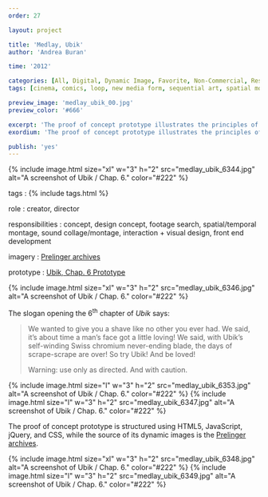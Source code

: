 ```yaml
---
order: 27

layout: project

title: 'Medlay, Ubik'
author: 'Andrea Buran'

time: '2012'

categories: [All, Digital, Dynamic Image, Favorite, Non-Commercial, Research]
tags: [cinema, comics, loop, new media form, sequential art, spatial montage]

preview_image: 'medlay_ubik_00.jpg'
preview_color: '#666'

excerpt: 'The proof of concept prototype illustrates the principles of Medlay. It is based on the slogan opening the 6th chapter of “Ubik”, a science fiction novel by Philp K. Dick.'
exordium: 'The proof of concept prototype illustrates the principles of [Medlay](http://ranbureand.github.io/medlay/ "Medlay on GitHub"). It is based on the slogan opening the 6<sup>th</sup> chapter of *Ubik*, a science fiction novel by Philp K. Dick.'

publish: 'yes'
---
```


<div class="figures">
    {% include image.html 
        size="xl" 
        w="3" h="2" 
        src="medlay_ubik_6344.jpg" 
        alt="A screenshot of Ubik / Chap. 6." 
        color="#222" 
    %}
</div>

tags
: {% include tags.html %}

role
: creator, director

responsibilities
: concept, design concept, footage search, spatial/temporal montage, sound collage/montage, interaction + visual design, front end development

imagery
: [Prelinger archives](http://www.archive.org/browse.php?field=subject&mediatype=movies&collection=prelinger "Prelinger archives on Internet Archive")

prototype
: [Ubik, Chap. 6 Prototype](http://ranbureand.github.io/ubik-chap-6/ "Ubik, Chap. 6 on GitHub")

<div class="figures">
    {% include image.html 
        size="xl" 
        w="3" h="2" 
        src="medlay_ubik_6346.jpg" 
        alt="A screenshot of Ubik / Chap. 6." 
        color="#222" 
    %}
</div>

The slogan opening the 6<sup>th</sup> chapter of *Ubik* says:

>We wanted to give you a shave like no other you ever had. We said, it’s about time a man’s face got a little loving! We said, with Ubik’s self-winding Swiss chromium never-ending blade, the days of scrape-scrape are over! So try Ubik! And be loved!
>
>Warning: use only as directed. And with caution.

<div class="figures">
    {% include image.html 
        size="l" 
        w="3" h="2" 
        src="medlay_ubik_6353.jpg" 
        alt="A screenshot of Ubik / Chap. 6." 
        color="#222" 
    %}
    {% include image.html 
        size="l" 
        w="3" h="2" 
        src="medlay_ubik_6347.jpg" 
        alt="A screenshot of Ubik / Chap. 6." 
        color="#222" 
    %}
</div>

The proof of concept prototype is structured using HTML5, JavaScript, jQuery, and CSS, while the source of its dynamic images is the [Prelinger archives](http://www.archive.org/browse.php?field=subject&mediatype=movies&collection=prelinger "Prelinger archives on Internet Archive").

<div class="figures">
    {% include image.html 
        size="xl" 
        w="3" h="2" 
        src="medlay_ubik_6348.jpg" 
        alt="A screenshot of Ubik / Chap. 6." 
        color="#222" 
    %}
    {% include image.html 
        size="l" 
        w="3" h="2" 
        src="medlay_ubik_6349.jpg" 
        alt="A screenshot of Ubik / Chap. 6." 
        color="#222" 
    %}
</div>